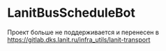 # LanitBusScheduleBot

Проект больше не поддерживается и перенесен в https://gitlab.dks.lanit.ru/infra_utils/lanit-transport
